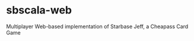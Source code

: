 sbscala-web
===========

Multiplayer Web-based implementation of Starbase Jeff, a Cheapass Card Game
